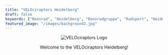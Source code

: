 ```yaml
---
title: "VELOciraptors Heidelberg"
draft: false
keywords: ["Rennrad", "Heidelberg", "Rennradgruppe", "Radsport", "Heidelberg Radfahren", "RSV", "RTF", "bike", "cycling", "Routen", "Man", "Triathlon"]
featured_image: "/images/background2.jpg" 
---
```


<header class="cover bg-bottom" style="background2-image: url('{{ $featured_image }}');">

![VELOciraptors Logo](/images/velociraptors-logo.jpg)

Welcome to the VELOciraptors Heidelberg!
